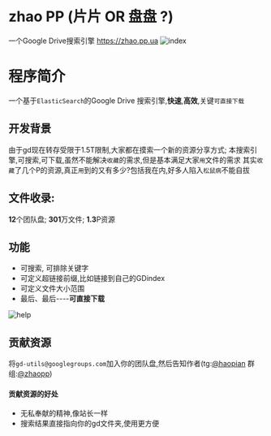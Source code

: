 # zhao PP (片片 OR 盘盘 ?)
一个Google Drive搜索引擎 https://zhao.pp.ua
![index](https://github.com/gdtool/zhaopp/raw/master/assets/images/index.png "index.png")
# 程序简介
一个基于`ElasticSearch`的Google Drive 搜索引擎,**快速**,**高效**,关键`可直接下载`
## 开发背景
由于gd现在转存受限于1.5T限制,大家都在摸索一个新的资源分享方式;
本搜索引擎,可搜索,可下载,虽然不能解决`收藏`的需求,但是基本满足大家`用`文件的需求
其实`收藏`了几个P的资源,真正`用`到的又有多少?包括我在内,好多人陷入`松鼠病`不能自拔
## 文件收录:
**12**个团队盘; **301**万文件; **1.3**P资源

## 功能
- 可搜索, 可排除关键字
- 可定义超链接前缀,比如链接到自己的GDindex
- 可定义文件大小范围
- 最后、最后----**可直接下载**

![help](https://github.com/gdtool/zhaopp/raw/master/assets/images/help.png "help.png")

## 贡献资源
将`gd-utils@googlegroups.com`加入你的团队盘,然后告知作者(tg:[@haopian](https://t.me/haopian "@haopian") 群组:[@zhaopp](https://t.me/zhaopp "@zhaopp"))
#### 贡献资源的好处
- 无私奉献的精神,像站长一样
- 搜索结果直接指向你的gd文件夹,使用更方便

